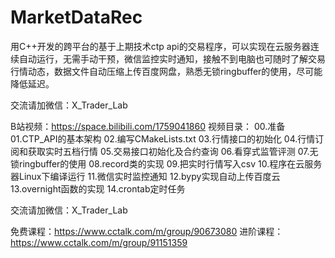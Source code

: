 # MarketDataRec
用C++开发的跨平台的基于上期技术ctp api的交易程序，可以实现在云服务器连续自动运行，无需手动干预，微信监控实时通知，接触不到电脑也可随时了解交易行情动态，数据文件自动压缩上传百度网盘，熟悉无锁ringbuffer的使用，尽可能降低延迟。 

交流请加微信：X_Trader_Lab

B站视频：https://space.bilibili.com/1759041860
视频目录：
00.准备
01.CTP_API的基本架构
02.编写CMakeLists.txt
03.行情接口的初始化
04.行情订阅和获取实时五档行情
05.交易接口初始化及合约查询
06.看穿式监管评测
07.无锁ringbuffer的使用
08.record类的实现
09.把实时行情写入csv
10.程序在云服务器Linux下编译运行
11.微信实时监控通知
12.bypy实现自动上传百度云
13.overnight函数的实现
14.crontab定时任务 

交流请加微信：X_Trader_Lab

免费课程：https://www.cctalk.com/m/group/90673080
进阶课程：https://www.cctalk.com/m/group/91151359
